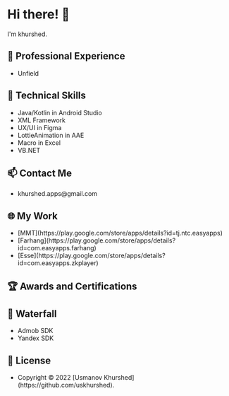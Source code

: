<h1>Hi there! 👋</h1>
<p>I'm khurshed.</p>
<h2>💼 Professional Experience</h2>
<ul>
    <li>Unfield</li>
</ul>
<h2>🔭 Technical Skills</h2>
<ul>
    <li>Java/Kotlin in Android Studio</li>
    <li>XML Framework</li>
    <li>UX/UI in Figma</li>
    <li>LottieAnimation in AAE</li>
    <li>Macro in Excel</li>
    <li>VB.NET</li>
</ul>
<h2>📫 Contact Me</h2>
<ul>
    <li>khurshed.apps@gmail.com</li>
</ul>
<h2>🌐 My Work</h2>
<ul>
   <li>[MMT](https://play.google.com/store/apps/details?id=tj.ntc.easyapps)</li>
   <li>[Farhang](https://play.google.com/store/apps/details?id=com.easyapps.farhang)</li>
   <li>[Esse](https://play.google.com/store/apps/details?id=com.easyapps.zkplayer)</li>
</ul>
<h2>🏆 Awards and Certifications</h2>
<ul>
    <!-- <li>[Certification 1]</li>
     <li>[Certification 2]</li>
     <li>[Award 1]</li>-->
</ul>
<h2>🌊 Waterfall</h2>
<ul>
    <li>Admob SDK</li>
    <li>Yandex SDK</li>
</ul>

<h2>📝 License</h2>
<ul>
 <li>Copyright © 2022 [Usmanov Khurshed](https://github.com/uskhurshed).</li>
</ul>

